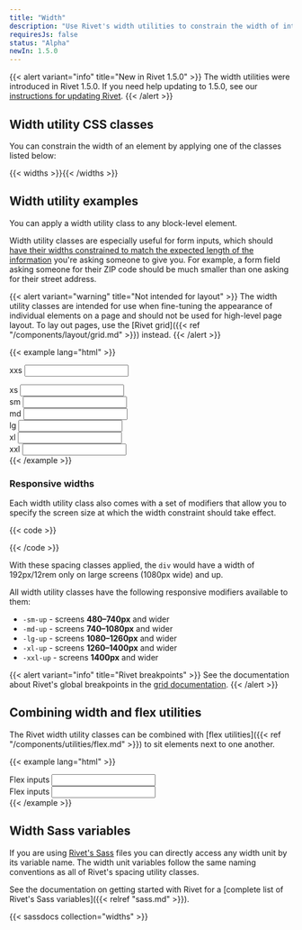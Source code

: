 ```yaml
---
title: "Width"
description: "Use Rivet's width utilities to constrain the width of interface elements, particularly form fields."
requiresJs: false
status: "Alpha"
newIn: 1.5.0
---
```

{{< alert variant="info" title="New in Rivet 1.5.0" >}}
The width utilities were introduced in Rivet 1.5.0. If you need help updating to 1.5.0, see our [instructions for updating Rivet](/components/#updating-the-rivet-npm-package").
{{< /alert >}}

## Width utility CSS classes
You can constrain the width of an element by applying one of the classes listed below:

{{< widths >}}{{< /widths >}}

## Width utility examples

You can apply a width utility class to any block-level element.

Width utility classes are especially useful for form inputs, which should [have their widths constrained to match the expected length of the information](https://www.nngroup.com/articles/web-form-design/) you're asking someone to give you. For example, a form field asking someone for their ZIP code should be much smaller than one asking for their street address.

{{< alert variant="warning" title="Not intended for layout" >}}
The width utility classes are intended for use when fine-tuning the appearance of individual elements on a page and should not be used for high-level page layout. To lay out pages, use the [Rivet grid]({{< ref "/components/layout/grid.md" >}}) instead.
{{< /alert >}}

{{< example lang="html" >}}<div class="rvt-width-xxs">
  <label for="input-1">xxs</label>
  <input type="text" id="input-1">
</div>

<div class="rvt-width-xs rvt-m-top-lg">
  <label for="input-2">xs</label>
  <input type="text" id="input-2">
</div>

<div class="rvt-width-sm rvt-m-top-lg">
  <label for="input-3">sm</label>
  <input type="text" id="input-3">
</div>

<div class="rvt-width-md rvt-m-top-lg">
  <label for="input-4">md</label>
  <input type="text" id="input-4">
</div>

<div class="rvt-width-lg rvt-m-top-lg">
  <label for="input-5">lg</label>
  <input type="text" id="input-5">
</div>

<div class="rvt-width-xl rvt-m-top-lg">
  <label for="input-6">xl</label>
  <input type="text" id="input-6">
</div>

<div class="rvt-width-xxl rvt-m-top-lg">
  <label for="input-7">xxl</label>
  <input type="text" id="input-7">
</div>
{{< /example >}}

### Responsive widths
Each width utility class also comes with a set of modifiers that allow you to specify the screen size at which the width constraint should take effect.

{{< code >}}<div class="rvt-width-sm-lg-up">
    <!-- markup -->
</div>
{{< /code >}}

With these spacing classes applied, the `div` would have a width of 192px/12rem only on large screens (1080px wide) and up.

All width utility classes have the following responsive modifiers available to them:

- `-sm-up` - screens **480–740px** and wider
- `-md-up` - screens **740–1080px** and wider
- `-lg-up` - screens **1080–1260px** and wider
- `-xl-up` - screens **1260–1400px** and wider
- `-xxl-up` - screens **1400px** and wider

{{< alert variant="info" title="Rivet breakpoints" >}}
See the documentation about Rivet's global breakpoints in the [grid documentation](../grid/#grid-breakpoints).
{{< /alert >}}

## Combining width and flex utilities
The Rivet width utility classes can be combined with [flex utilities]({{< ref "/components/utilities/flex.md" >}}) to sit elements next to one another.

{{< example lang="html" >}}<div class="rvt-display-flex">
  <div class="rvt-width-xl rvt-m-right-md">
    <label for="input-8">Flex inputs</label>
    <input type="text" id="input-8">
  </div>
  
  <div class="rvt-width-sm">
    <label for="input-9">Flex inputs</label>
    <input type="text" id="input-9">
  </div>
</div>
{{< /example >}}

## Width Sass variables
If you are using [Rivet's Sass](https://github.com/indiana-university/rivet-source/blob/develop/src/sass/core/_variables.scss#L325) files you can directly access any width unit by its variable name. The width unit variables follow the same naming conventions as all of Rivet's spacing utility classes.

See the documentation on getting started with Rivet for a [complete list of Rivet's Sass variables]({{< relref "sass.md" >}}).

{{< sassdocs collection="widths" >}}